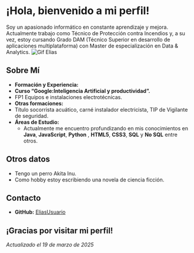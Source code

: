 
# ¡Hola, bienvenido a mi perfil! 


Soy un apasionado informático en constante aprendizaje y mejora. Actualmente trabajo como Técnico de Protección contra Incendios y, a su vez, estoy cursando Grado DAM (Técnico Superior en desarrollo de aplicaciones multiplataforma) con Master de especialización en Data & Analytics. ![Gif Elias](https://github.com/user-attachments/assets/ba1ed3bf-b245-4b0a-b030-33f520ddd88e)

## Sobre Mí
- **Formación y Experiencia:**  
- **Curso “Google:Inteligencia Artificial y productividad”.**
- FP1 Equipos e instalaciones electrotécnicas.
- **Otras formaciones:** 
- Título socorrista acuático, carné instalador electricista, TIP de Vigilante de seguridad.
- **Áreas de Estudio:**  
  - Actualmente me encuentro profundizando en mis conocimientos en **Java**, **JavaScript**, **Python** , **HTML5**, **CSS3**, **SQL** y **No SQL** entre otros.
    
## Otros datos
- Tengo un perro Akita Inu.
- Como hobby estoy escribiendo una novela de ciencia ficción.


## Contacto
- **GitHub:** [EliasUsuario](https://github.com/EliasUsuario)

¡Gracias por visitar mi perfil! 
---
*Actualizado el 19 de marzo de 2025*
